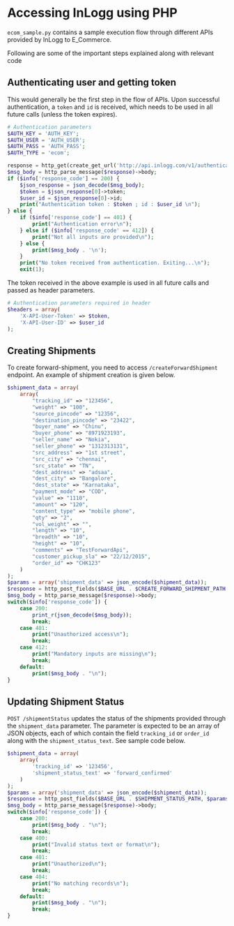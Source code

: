 # Accessing InLogg using PHP

`ecom_sample.py` contains a sample execution flow through different APIs provided 
by InLogg to E_Commerce.

Following are some of the important steps explained along with relevant code

## Authenticating user and getting token


This would generally be the first step in the flow of APIs. Upon successful 
authentication, a `token` and `id` is received, which needs to be used in all
future calls (unless the token expires).

```php
# Authentication parameters
$AUTH_KEY = 'AUTH_KEY';
$AUTH_USER = 'AUTH_USER';
$AUTH_PASS = 'AUTH_PASS';
$AUTH_TYPE = 'ecom';

response = http_get(create_get_url('http://api.inlogg.com/v1/authenticateUser', $authentication_params), array(), $info);
$msg_body = http_parse_message($response)->body;
if ($info['response_code'] == 200) {
    $json_response = json_decode($msg_body);
    $token = $json_response[0]->token;
    $user_id = $json_response[0]->id;
    print("Authentication token : $token ; id : $user_id \n");
} else {
    if ($info['response_code'] == 401) {
        print("Authentication error\n");
    } else if ($info['response_code' == 412]) {
        print("Not all inputs are provided\n");
    } else {
        print($msg_body . '\n');
    }
    print("No token received from authentication. Exiting...\n");
    exit(1);
```

The token received in the above example is used in all future calls and passed as header parameters.

```php
# Authentication parameters required in header
$headers = array(
    'X-API-User-Token' => $token,
    'X-API-User-ID' => $user_id
);
```

## Creating Shipments

To create forward-shipment, you need to access `/createForwardShipment` endpoint. 
An example of shipment creation is given below. 

```php
$shipment_data = array(
    array(
        "tracking_id" => "123456",
        "weight" => "100",
        "source_pincode" => "12356",
        "destination_pincode" => "23422",
        "buyer_name" => "Chinu",
        "buyer_phone" => "8971923193",
        "seller_name" => "Nokia",
        "seller_phone" => "1312313131",
        "src_address" => "1st street",
        "src_city" => "chennai",
        "src_state" => "TN",
        "dest_address" => "adsaa",
        "dest_city" => "Bangalore",
        "dest_state" => "Karnataka",
        "payment_mode" => "COD",
        "value" => "1110",
        "amount" => "120",
        "content_type" => "mobile phone",
        "qty" => "2",
        "vol_weight" => "",
        "length" => "10",
        "breadth" => "10",
        "height" => "10",
        "comments" => "TestForwardApi",
        "customer_pickup_sla" => "22/12/2015",
        "order_id" => "CHK123"
    )
);
$params = array('shipment_data' => json_encode($shipment_data));
$response = http_post_fields($BASE_URL . $CREATE_FORWARD_SHIPMENT_PATH, $params, null, array('headers' => $headers),  $info);
$msg_body = http_parse_message($response)->body;
switch($info['response_code']) {
    case 200:
        print_r(json_decode($msg_body));
        break;
    case 401:
        print("Unauthorized access\n");
        break;
    case 412:
        print("Mandatory inputs are missing\n");
        break;
    default:
        print($msg_body . "\n");
}
```

## Updating Shipment Status

`POST /shipmentStatus` updates the status of the shipments provided through the `shipment_data` parameter. The parameter is expected to be an array of JSON objects, each of which contain the field `tracking_id` or `order_id` along with the `shipment_status_text`. See sample code below.

```php
$shipment_data = array(
    array(
        'tracking_id' => '123456',
        'shipment_status_text' => 'forward_confirmed'
    )
);
$params = array('shipment_data' => json_encode($shipment_data));
$response = http_post_fields($BASE_URL . $SHIPMENT_STATUS_PATH, $params, null, array('headers' => $headers), $info);
$msg_body = http_parse_message($response)->body;
switch($info['response_code']) {
    case 200:
        print($msg_body . "\n");
        break;
    case 400:
        print("Invalid status text or format\n");
        break;
    case 401:
        print("Unauthorized\n");
        break;
    case 404:
        print("No matching records\n");
        break;
    default:
        print($msg_body . "\n");
        break;
}
```
